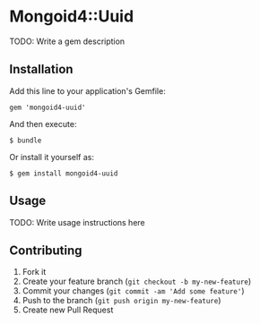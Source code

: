 # Mongoid4::Uuid

TODO: Write a gem description

## Installation

Add this line to your application's Gemfile:

    gem 'mongoid4-uuid'

And then execute:

    $ bundle

Or install it yourself as:

    $ gem install mongoid4-uuid

## Usage

TODO: Write usage instructions here

## Contributing

1. Fork it
2. Create your feature branch (`git checkout -b my-new-feature`)
3. Commit your changes (`git commit -am 'Add some feature'`)
4. Push to the branch (`git push origin my-new-feature`)
5. Create new Pull Request
